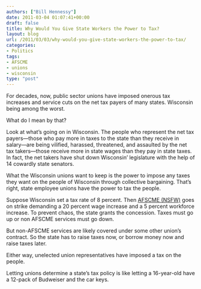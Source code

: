 ```yaml
---
authors: ["Bill Hennessy"]
date: 2011-03-04 01:07:41+00:00
draft: false
title: Why Would You Give State Workers the Power to Tax?
layout: blog
url: /2011/03/03/why-would-you-give-state-workers-the-power-to-tax/
categories:
- Politics
tags:
- AFSCME
- unions
- wisconsin
type: "post"
---
```


For decades, now, public sector unions have imposed onerous tax increases and service cuts on the net tax payers of many states. Wisconsin being among the worst. 

 

What do I mean by that?

 

Look at what’s going on in Wisconsin. The people who represent the net tax payers—those who pay more in taxes to the state than they receive in salary—are being vilified, harassed, threatened, and assaulted by the net tax takers—those receive more in state wages than they pay in state taxes. In fact, the net takers have shut down Wisconsin’ legislature with the help of 14 cowardly state senators.

 

What the Wisconsin unions want to keep is the power to impose any taxes they want on the people of Wisconsin through collective bargaining. That’s right, state employee unions have the power to tax the people. 

 

Suppose Wisconsin set a tax rate of 8 percent. Then [AFSCME (NSFW)](https://www.youtube.com/watch?v=_3mw49mk_x0) goes on strike demanding a 20 percent wage increase and a 5 percent workforce increase. To prevent chaos, the state grants the concession. Taxes must go up or non AFSCME services must go down.

 

But non-AFSCME services are likely covered under some other union’s contract. So the state has to raise taxes now, or borrow money now and raise taxes later. 

 

Either way, unelected union representatives have imposed a tax on the people. 

 

Letting unions determine a state’s tax policy is like letting a 16-year-old have a 12-pack of Budweiser and the car keys. 
